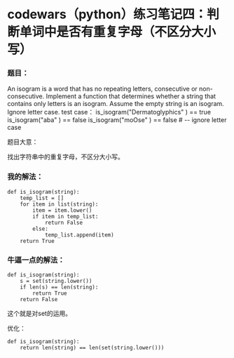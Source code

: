 # codewars（python）练习笔记四：判断单词中是否有重复字母（不区分大小写）

### 题目：

An isogram is a word that has no repeating letters, consecutive or non-consecutive. Implement a function that determines whether a string that contains only letters is an isogram. Assume the empty string is an isogram. Ignore letter case.
test case：
is_isogram("Dermatoglyphics" ) == true
is_isogram("aba" ) == false
is_isogram("moOse" ) == false # -- ignore letter case

题目大意：

找出字符串中的重复字母，不区分大小写。

### 我的解法：
```
def is_isogram(string):
    temp_list = []
    for item in list(string):
        item = item.lower()
        if item in temp_list:
            return False
        else:
            temp_list.append(item)
    return True
```

### 牛逼一点的解法：

```
def is_isogram(string):
    s = set(string.lower()) 
    if len(s) == len(string): 
        return True
    return False
```
这个就是对set的运用。

优化：

```
def is_isogram(string):
    return len(string) == len(set(string.lower()))
```